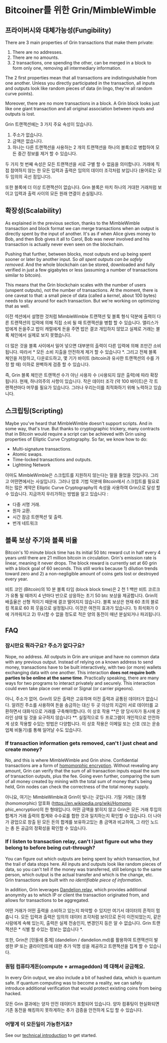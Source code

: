 # Bitcoiner를 위한 Grin/MimbleWimble 

## 프라이버시와 대체가능성(Fungibility) 

There are 3 main properties of Grin transactions that make them private:

1. There are no addresses.
2. There are no amounts.
3. 2 transactions, one spending the other, can be merged in a block to form only one, removing all intermediary information.

The 2 first properties mean that all transactions are indistinguishable from one another. Unless you directly participated in the transaction, all inputs and outputs look like random pieces of data (in lingo, they're all random curve points).

Moreover, there are no more transactions in a block. A Grin block looks just like one giant transaction and all original association between inputs and outputs is lost.

Grin 트랜잭션에는 3 가지 주요 속성이 있습니다.

1. 주소가 없습니다.
2. 금액은 없습니다.
3. 하나는 다른 트랜잭션을 사용하는 2 개의 트랜잭션을 하나의 블록으로 병합하여 모든 중간 정보를 제거 할 수 있습니다.

두 가지 첫 번째 속성은 모든 트랜잭션을 서로 구별 할 수 없음을 의미합니다. 거래에 직접 참여하지 않는 한 모든 입력과 출력은 임의의 데이터 조각처럼 보입니다 (용어로는 모두 임의의 곡선 점입니다).

또한 블록에 더 이상 트랜잭션이 없습니다. Grin 블록은 마치 하나의 거대한 거래처럼 보이고 입력과 출력 사이의 모든 원래 연결이 손실됩니다.

## 확장성(Scalability)

As explained in the previous section, thanks to the MimbleWimble transaction and block format we can merge transactions when an output is directly spent by the input of another. It's as if when Alice gives money to Bob, and then Bob gives it all to Carol, Bob was never involved and his transaction is actually never even seen on the blockchain.

Pushing that further, between blocks, most outputs end up being spent sooner or later by another input. So *all spent outputs can be safely removed*. And the whole blockchain can be stored, downloaded and fully verified in just a few gigabytes or less (assuming a number of transactions similar to bitcoin).

This means that the Grin blockchain scales with the number of users (unspent outputs), not the number of transactions. At the moment, there is one caveat to that: a small piece of data (called a *kernel*, about 100 bytes) needs to stay around for each transaction. But we're working on optimizing that as well.

이전 섹션에서 설명한 것처럼 MimbleWimble 트랜잭션 및 블록 형식 덕분에 출력이 다른 트랜잭션의 입력에 의해 직접 소비 될 때 트랜잭션을 병합 할 수 있습니다. 앨리스가 밥에게 돈을주고 밥이 캐럴에게 돈을 주면 밥은 결코 개입하지 않았고 실제로 거래는 블록 체인에서 실제로 보지 못했습니다.


더 많은 것을 블록 사이에서 밀어 넣으면 대부분의 출력이 다른 입력에 의해 조만간 소비됩니다. 따라서 * 모든 소비 지출을 안전하게 제거 할 수 있습니다 *. 그리고 전체 블록 체인을 저장하고, 다운로드하고, 몇 기가 바이트 (bitcoin과 유사한 트랜잭션의 수를 가정 할 때) 이하로 완벽하게 검증 할 수 있습니다.


즉, Grin 블록 체인은 트랜잭션 수가 아닌 사용자 수 (사용되지 않은 출력)에 따라 확장됩니다. 현재, 하나의주의 사항이 있습니다. 작은 데이터 조각 (약 100 바이트)은 각 트랜잭션마다 머무를 필요가 있습니다. 그러나 우리는이를 최적화하기 위해 노력하고 있습니다.

## 스크립팅(Scripting)

Maybe you've heard that MimbleWimble doesn't support scripts. And in some way, that's true. But thanks to cryptographic trickery, many contracts that in Bitcoin would require a script can be achieved with Grin using properties of Elliptic Curve Cryptography. So far, we know how to do:

* Multi-signature transactions.
* Atomic swaps.
* Time-locked transactions and outputs.
* Lightning Network

아마도 MimbleWimble은 스크립트를 지원하지 않는다는 말을 들었을 것입니다. 그리고 어떤면에서는 사실입니다. 그러나 암호 기법 덕분에 Bitcoin에서 스크립트를 필요로하는 많은 계약은 Elliptic Curve Cryptography의 속성을 사용하여 Grin으로 달성 할 수 있습니다. 지금까지 우리가하는 방법을 알고 있습니다 :

* 다중 서명 거래.
* 원자 교환.
* 시간 잠금 트랜잭션 및 출력.
* 번개 네트워크

## 블록 보상 주기와 블록 비율

Bitcoin's 10 minute block time has its initial 50 btc reward cut in half every 4 years until there are 21 million bitcoin in circulation. Grin's emission rate is linear, meaning it never drops. The block reward is currently set at 60 grin with a block goal of 60 seconds. This still works because 1) dilution trends toward zero and 2) a non-negligible amount of coins gets lost or destroyed every year.

비트 코인 (Bitcoin)의 10 분 블록 타임 (block block time)은 2 천 1 백만 비트 코르크가 유통 될 때까지 4 년마다 반으로 상응하는 초기 50 btc 보상을 제공합니다. Grin의 배출율은 선형 적이기 때문에 결코 떨어지지 않습니다. 블록 보상은 현재 60 초의 블로킹 목표로 60 회 웃음으로 설정됩니다. 이것은 여전히 ​​효과가 있습니다. 1) 희석화가 0에 가까워지고 2) 무시할 수 없을 정도로 적은 양의 동전이 매년 분실되거나 파괴됩니다.


## FAQ

### 잠시만요 뭐라구요? 주소가 없다구요?

Nope, no address. All outputs in Grin are unique and have no common data with any previous output. Instead of relying on a known address to send money, transactions have to be built interactively, with two (or more) wallets exchanging data with one another. This interaction **does not require both parties to be online at the same time**. Practically speaking, there are many ways for two programs to interact privately and securely. This interaction could even take place over email or Signal (or carrier pigeons).

아니, 주소가 없어. Grin의 모든 출력은 고유하며 이전 출력과 공통된 데이터가 없습니다. 알려진 주소를 사용하여 돈을 송금하는 대신 두 곳 이상의 지갑이 서로 데이터를 교환하면서 대화식으로 거래를 구축해야합니다. 이 상호 작용 **은 양 당사자가 동시에 온라인 상태 일 것을 요구하지 않습니다 **. 실질적으로 두 프로그램이 개인적으로 안전하게 상호 작용할 수있는 방법은 다양합니다. 이 상호 작용은 이메일 또는 신호 (또는 운송 업체 비둘기)를 통해 일어날 수도 있습니다.

### If transaction information gets removed, can't I just cheat and create money?

No, and this is where MimbleWimble and Grin shine. Confidential transactions are a form of [homomorphic encryption](https://en.wikipedia.org/wiki/Homomorphic_encryption). Without revealing any amount, Grin can verify that the sum of all transaction inputs equal the sum of transaction outputs, plus the fee. Going even further, comparing the sum of all money created by mining with the total sum of money that's being held, Grin nodes can check the correctness of the total money supply.

아니요, 여기는 MimbleWimble과 Grin이 빛나는 곳입니다. 기밀 거래는 [동형 (homomorphic) 암호화 (https://en.wikipedia.org/wiki/Homomo phic_encryption)의 한 형태입니다. 어떤 금액을 밝히지 않고 Grin은 모든 거래 투입의 합계가 거래 출력의 합계와 수수료를 합한 것과 일치하는지 확인할 수 있습니다. 더 나아가 광업으로 창출 된 모든 돈의 합계를 보유하고있는 총 금액과 비교하여, 그 라인 노드는 총 돈 공급의 정확성을 확인할 수 있습니다.

### If I listen to transaction relay, can't I just figure out who they belong to before being cut-through?

You can figure out which outputs are being spent by which transaction, but the trail of data stops here. All inputs and outputs look like random pieces of data, so you can't tell if the money was transferred, still belongs to the same person, which output is the actual transfer and which is the change, etc. Grin transactions are built with *no identifiable piece of information*.

In addition, Grin leverages [Dandelion relay](dandelion/dandelion.md), which provides additional anonymity as to which IP or client the transaction originated from, and allows for transactions to be aggregated.

어떤 거래가 어떤 출력을 소비하고 있는지 파악할 수 있지만 여기서 데이터의 흔적이 멈 춥니 다. 모든 입력과 출력은 임의의 데이터 조각처럼 보이므로 돈이 이전되었는지, 같은 사람에게 속해 있는지, 출력은 실제 전송인지, 변경인지 등은 알 수 없습니다. Grin 트랜잭션은 * 식별 할 수있는 정보는 없습니다 *.

또한, Grin은 [민들레 중계] (dandelion / dandelion.md)를 활용하여 트랜잭션이 발생한 IP 또는 클라이언트에 대한 추가 익명 성을 제공하고 트랜잭션을 집계 할 수 있습니다.

### 퀀텀 컴퓨타게돈(compute + armageddon) 에 대해서 궁금해요.

In every Grin output, we also include a bit of hashed data, which is quantum safe. If quantum computing was to become a reality, we can safely introduce additional verification that would protect existing coins from being hacked.

모든 Grin 결과에는 양자 안전 데이터가 포함되어 있습니다. 양자 컴퓨팅이 현실화되면 기존 동전을 해킹하지 못하게하는 추가 검증을 안전하게 도입 할 수 있습니다.

### 어떻게 이 모든일이 가능한거죠?

See our [technical introduction](intro.md) to get started.
